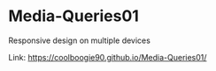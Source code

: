 # Media-Queries01
Responsive design on multiple devices

Link: https://coolboogie90.github.io/Media-Queries01/
